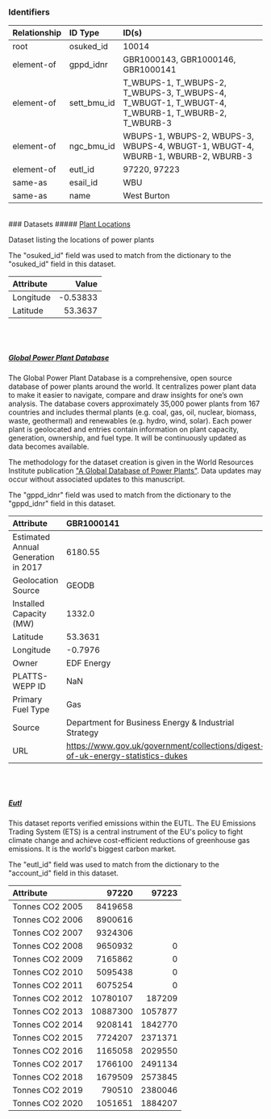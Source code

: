 ### Identifiers

| Relationship   | ID Type     | ID(s)                                                                                             |
|:---------------|:------------|:--------------------------------------------------------------------------------------------------|
| root           | osuked_id   | 10014                                                                                             |
| element-of     | gppd_idnr   | GBR1000143, GBR1000146, GBR1000141                                                                |
| element-of     | sett_bmu_id | T_WBUPS-1, T_WBUPS-2, T_WBUPS-3, T_WBUPS-4, T_WBUGT-1, T_WBUGT-4, T_WBURB-1, T_WBURB-2, T_WBURB-3 |
| element-of     | ngc_bmu_id  | WBUPS-1, WBUPS-2, WBUPS-3, WBUPS-4, WBUGT-1, WBUGT-4, WBURB-1, WBURB-2, WBURB-3                   |
| element-of     | eutl_id     | 97220, 97223                                                                                      |
| same-as        | esail_id    | WBU                                                                                               |
| same-as        | name        | West Burton                                                                                       |

<br>
### Datasets
##### <a href="https://raw.githubusercontent.com/OSUKED/Dictionary-Datasets/main/datasets/plant-locations/datapackage.json">Plant Locations</a>

Dataset listing the locations of power plants

The "osuked_id" field was used to match from the dictionary to the "osuked_id" field in this dataset.

| Attribute   |    Value |
|:------------|---------:|
| Longitude   | -0.53833 |
| Latitude    | 53.3637  |

<br><br>
##### <a href="https://raw.githubusercontent.com/OSUKED/Dictionary-Datasets/main/datasets/global-power-plant-database/datapackage.json">Global Power Plant Database</a>

The Global Power Plant Database is a comprehensive, open source database of power plants around the world. It centralizes power plant data to make it easier to navigate, compare and draw insights for one’s own analysis. The database covers approximately 35,000 power plants from 167 countries and includes thermal plants (e.g. coal, gas, oil, nuclear, biomass, waste, geothermal) and renewables (e.g. hydro, wind, solar). Each power plant is geolocated and entries contain information on plant capacity, generation, ownership, and fuel type. It will be continuously updated as data becomes available. 

The methodology for the dataset creation is given in the World Resources Institute publication ["A Global Database of Power Plants"](https://www.wri.org/research/global-database-power-plants). Data updates may occur without associated updates to this manuscript.

The "gppd_idnr" field was used to match from the dictionary to the "gppd_idnr" field in this dataset.

| Attribute                           | GBR1000141                                                                     | GBR1000143                                                                     | GBR1000146                                                                     |
|:------------------------------------|:-------------------------------------------------------------------------------|:-------------------------------------------------------------------------------|:-------------------------------------------------------------------------------|
| Estimated Annual Generation in 2017 | 6180.55                                                                        | 3056.2                                                                         | 185.6                                                                          |
| Geolocation Source                  | GEODB                                                                          | GEODB                                                                          | GEODB                                                                          |
| Installed Capacity (MW)             | 1332.0                                                                         | 2012.0                                                                         | 40.0                                                                           |
| Latitude                            | 53.3631                                                                        | 53.3604                                                                        | 53.3631                                                                        |
| Longitude                           | -0.7976                                                                        | -0.8102                                                                        | -0.7976                                                                        |
| Owner                               | EDF Energy                                                                     | EDF Energy                                                                     | EDF Energy                                                                     |
| PLATTS-WEPP ID                      | NaN                                                                            | 1013947.0                                                                      | NaN                                                                            |
| Primary Fuel Type                   | Gas                                                                            | Coal                                                                           | Gas                                                                            |
| Source                              | Department for Business Energy & Industrial Strategy                           | Department for Business Energy & Industrial Strategy                           | Department for Business Energy & Industrial Strategy                           |
| URL                                 | https://www.gov.uk/government/collections/digest-of-uk-energy-statistics-dukes | https://www.gov.uk/government/collections/digest-of-uk-energy-statistics-dukes | https://www.gov.uk/government/collections/digest-of-uk-energy-statistics-dukes |

<br><br>
##### <a href="https://raw.githubusercontent.com/OSUKED/Dictionary-Datasets/main/datasets/eutl/datapackage.json">Eutl</a>

This dataset reports verified emissions within the EUTL. The EU Emissions Trading System (ETS) is a central instrument of the EU's policy to fight climate change and achieve cost-efficient reductions of greenhouse gas emissions. It is the world's biggest carbon market.

The "eutl_id" field was used to match from the dictionary to the "account_id" field in this dataset.

| Attribute       |    97220 |   97223 |
|:----------------|---------:|--------:|
| Tonnes CO2 2005 |  8419658 |         |
| Tonnes CO2 2006 |  8900616 |         |
| Tonnes CO2 2007 |  9324306 |         |
| Tonnes CO2 2008 |  9650932 |       0 |
| Tonnes CO2 2009 |  7165862 |       0 |
| Tonnes CO2 2010 |  5095438 |       0 |
| Tonnes CO2 2011 |  6075254 |       0 |
| Tonnes CO2 2012 | 10780107 |  187209 |
| Tonnes CO2 2013 | 10887300 | 1057877 |
| Tonnes CO2 2014 |  9208141 | 1842770 |
| Tonnes CO2 2015 |  7724207 | 2371371 |
| Tonnes CO2 2016 |  1165058 | 2029550 |
| Tonnes CO2 2017 |  1766100 | 2491134 |
| Tonnes CO2 2018 |  1679509 | 2573845 |
| Tonnes CO2 2019 |   790510 | 2380046 |
| Tonnes CO2 2020 |  1051651 | 1884207 |
